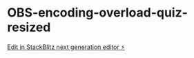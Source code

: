 # OBS-encoding-overload-quiz-resized

[Edit in StackBlitz next generation editor ⚡️](https://stackblitz.com/~/github.com/matt897/OBS-encoding-overload-quiz-resized)